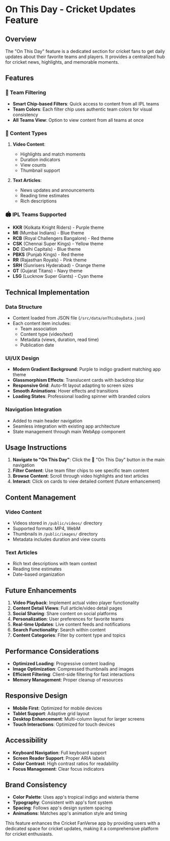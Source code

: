 # On This Day - Cricket Updates Feature

## Overview
The "On This Day" feature is a dedicated section for cricket fans to get daily updates about their favorite teams and players. It provides a centralized hub for cricket news, highlights, and memorable moments.

## Features

### 🎯 Team Filtering
- **Smart Chip-based Filters**: Quick access to content from all IPL teams
- **Team Colors**: Each filter chip uses authentic team colors for visual consistency
- **All Teams View**: Option to view content from all teams at once

### 📱 Content Types
1. **Video Content**: 
   - Highlights and match moments
   - Duration indicators
   - View counts
   - Thumbnail support
   
2. **Text Articles**:
   - News updates and announcements
   - Reading time estimates
   - Rich descriptions

### 🏟️ IPL Teams Supported
- **KKR** (Kolkata Knight Riders) - Purple theme
- **MI** (Mumbai Indians) - Blue theme  
- **RCB** (Royal Challengers Bangalore) - Red theme
- **CSK** (Chennai Super Kings) - Yellow theme
- **DC** (Delhi Capitals) - Blue theme
- **PBKS** (Punjab Kings) - Red theme
- **RR** (Rajasthan Royals) - Pink theme
- **SRH** (Sunrisers Hyderabad) - Orange theme
- **GT** (Gujarat Titans) - Navy theme
- **LSG** (Lucknow Super Giants) - Cyan theme

## Technical Implementation

### Data Structure
- Content loaded from JSON file (`/src/data/onThisDayData.json`)
- Each content item includes:
  - Team association
  - Content type (video/text)
  - Metadata (views, duration, read time)
  - Publication date

### UI/UX Design
- **Modern Gradient Background**: Purple to indigo gradient matching app theme
- **Glassmorphism Effects**: Translucent cards with backdrop blur
- **Responsive Grid**: Auto-fit layout adapting to screen sizes
- **Smooth Animations**: Hover effects and transitions
- **Loading States**: Professional loading spinner with branded colors

### Navigation Integration
- Added to main header navigation
- Seamless integration with existing app architecture
- State management through main WebApp component

## Usage Instructions

1. **Navigate to "On This Day"**: Click the 🏏 "On This Day" button in the main navigation
2. **Filter Content**: Use team filter chips to see specific team content
3. **Browse Content**: Scroll through video highlights and text articles
4. **Interact**: Click on cards to view detailed content (future enhancement)

## Content Management

### Video Content
- Videos stored in `/public/videos/` directory
- Supported formats: MP4, WebM
- Thumbnails in `/public/images/` directory
- Metadata includes duration and view counts

### Text Articles
- Rich text descriptions with team context
- Reading time estimates
- Date-based organization

## Future Enhancements

1. **Video Playback**: Implement actual video player functionality
2. **Content Detail Views**: Full article/video detail pages
3. **Social Sharing**: Share content on social platforms
4. **Personalization**: User preferences for favorite teams
5. **Real-time Updates**: Live content feeds and notifications
6. **Search Functionality**: Search within content
7. **Content Categories**: Filter by content type and topics

## Performance Considerations

- **Optimized Loading**: Progressive content loading
- **Image Optimization**: Compressed thumbnails and images
- **Efficient Filtering**: Client-side filtering for fast interactions
- **Memory Management**: Proper cleanup of resources

## Responsive Design

- **Mobile First**: Optimized for mobile devices
- **Tablet Support**: Adaptive grid layout
- **Desktop Enhancement**: Multi-column layout for larger screens
- **Touch Interactions**: Optimized for touch devices

## Accessibility

- **Keyboard Navigation**: Full keyboard support
- **Screen Reader Support**: Proper ARIA labels
- **Color Contrast**: High contrast ratios for readability
- **Focus Management**: Clear focus indicators

## Brand Consistency

- **Color Palette**: Uses app's tropical indigo and wisteria theme
- **Typography**: Consistent with app's font system
- **Spacing**: Follows app's design system spacing
- **Animations**: Matches app's animation style and timing

This feature enhances the Cricket FanVerse app by providing users with a dedicated space for cricket updates, making it a comprehensive platform for cricket enthusiasts.
